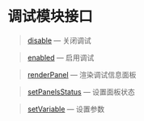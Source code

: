 调试模块接口
============

> [disable](http://git.oschina.net/gaoxiang/SE-For-ASP/tree/master/Docs/Api/Debugging/disable.md) &mdash; 关闭调试

> [enabled](http://git.oschina.net/gaoxiang/SE-For-ASP/tree/master/Docs/Api/Debugging/enabled.md) &mdash; 启用调试

> [renderPanel]() &mdash; 渲染调试信息面板

> [setPanelsStatus](http://git.oschina.net/gaoxiang/SE-For-ASP/tree/master/Docs/Api/Debugging/setPanelsStatus.md) &mdash; 设置面板状态

> [setVariable](http://git.oschina.net/gaoxiang/SE-For-ASP/tree/master/Docs/Api/Debugging/setVariable.md) &mdash; 设置参数
